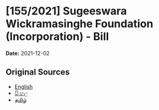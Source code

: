 # [155/2021] Sugeeswara Wickramasinghe Foundation (Incorporation) - Bill

**Date:** 2021-12-02

## Original Sources

- [English](https://documents.gov.lk/view/bills/2021/12/155-2021_E.pdf)
- [සිංහල](https://documents.gov.lk/view/bills/2021/12/155-2021_S.pdf)
- [தமிழ்](https://documents.gov.lk/view/bills/2021/12/155-2021_T.pdf)
